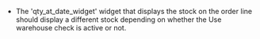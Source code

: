 -   The 'qty_at_date_widget' widget that displays the stock on the order line should display a different stock depending on whether the Use warehouse check is active or not.
